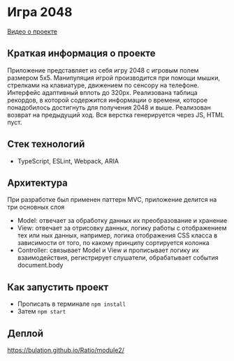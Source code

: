 # Игра 2048

[Видео о проекте](https://youtu.be/O9KTMMskG3g)

## Краткая информация о проекте

Приложение представляет из себя игру 2048 с игровым полем размером 5х5. Манипуляция игрой производится при помощи мышки, стрелками на клавиатуре, движением по сенсору на телефоне. Интерфейс адаптивный вплоть до 320px. Реализована таблица рекордов, в которой содержится информации о времени, которое понадобилось достигнуть для получения 2048 и выше. Реализован возврат на предыдущий ход. Вся верстка генерируется через JS, HTML пуст.

## Стек технологий

- TypeScript, ESLint, Webpack, ARIA

## Архитектура

При разработке был применен паттерн MVC, приложение делится на три основных слоя

- Model: отвечает за обработку данных их преобразование и хранение
- View: отвечает за отрисовку данных, логику работы с отображением тех или ных данных, например, логика отображения CSS класса в зависимости от того, по какому принципу сортируется колонка
- Controller: связывает Model и View и прописывает логику их взаимодействия, регистрирует слушатели, обрабатывает события document.body

## Как запустить проект

- Прописать в терминале ```npm install```
- Затем ```npm start```

## Деплой
https://bulation.github.io/Ratio/module2/